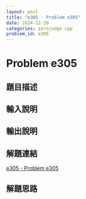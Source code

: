 ```yaml
---
layout: post
title: "e305 - Problem e305"
date: 2024-12-20
categories: zerojudge cpp
problem_id: e305
---
```


# Problem e305

## 題目描述



## 輸入說明



## 輸出說明



## 解題連結

[e305 - Problem e305](https://zerojudge.tw/ShowProblem?problemid=e305)

## 解題思路

